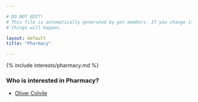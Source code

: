 ```yaml
---

# DO NOT EDIT!
# This file is automatically generated by get-members. If you change it, bad
# things will happen.

layout: default
title: "Pharmacy"

---
```


{% include interests/pharmacy.md %}

### Who is interested in Pharmacy?


* [Oliver Colvile](../members/oliver-colvile.html)
